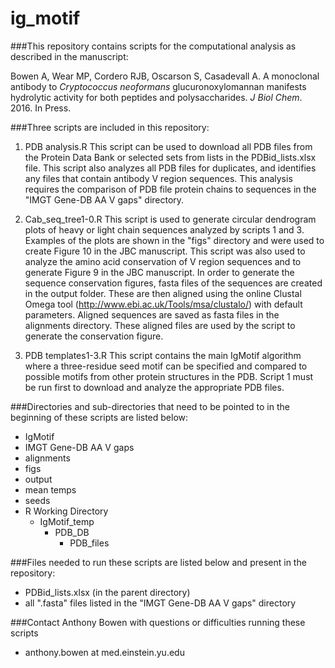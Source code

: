 # ig_motif

###This repository contains scripts for the computational analysis as described in the manuscript:

Bowen A, Wear MP, Cordero RJB, Oscarson S, Casadevall A. A monoclonal antibody to *Cryptococcus neoformans* glucuronoxylomannan manifests hydrolytic activity for both peptides and polysaccharides. *J Biol Chem*. 2016. In Press.

###Three scripts are included in this repository:

1. PDB analysis.R
This script can be used to download all PDB files from the Protein Data Bank or selected sets from lists in the PDBid_lists.xlsx file. This script also analyzes all PDB files for duplicates, and identifies any files that contain antibody V region sequences. This analysis requires the comparison of PDB file protein chains to sequences in the "IMGT Gene-DB AA V gaps" directory.

2. Cab_seq_tree1-0.R
This script is used to generate circular dendrogram plots of heavy or light chain sequences analyzed by scripts 1 and 3. Examples of the plots are shown in the "figs" directory and were used to create Figure 10 in the JBC manuscript. This script was also used to analyze the amino acid conservation of V region sequences and to generate Figure 9 in the JBC manuscript. In order to generate the sequence conservation figures, fasta files of the sequences are created in the output folder. These are then aligned using the online Clustal Omega tool (http://www.ebi.ac.uk/Tools/msa/clustalo/) with default parameters. Aligned sequences are saved as fasta files in the alignments directory. These aligned files are used by the script to generate the conservation figure.

3. PDB templates1-3.R
This script contains the main IgMotif algorithm where a three-residue seed motif can be specified and compared to possible motifs from other protein structures in the PDB. Script 1 must be run first to download and analyze the appropriate PDB files.

###Directories and sub-directories that need to be pointed to in the beginning of these scripts are listed below:

* IgMotif
 * IMGT Gene-DB AA V gaps
 * alignments
 * figs
 * output
 * mean temps
  * seeds
* R Working Directory
  * IgMotif_temp
    * PDB_DB
      * PDB_files

###Files needed to run these scripts are listed below and present in the repository:

* PDBid_lists.xlsx (in the parent directory)
* all ".fasta" files listed in the "IMGT Gene-DB AA V gaps" directory

###Contact Anthony Bowen with questions or difficulties running these scripts
* anthony.bowen at med.einstein.yu.edu
